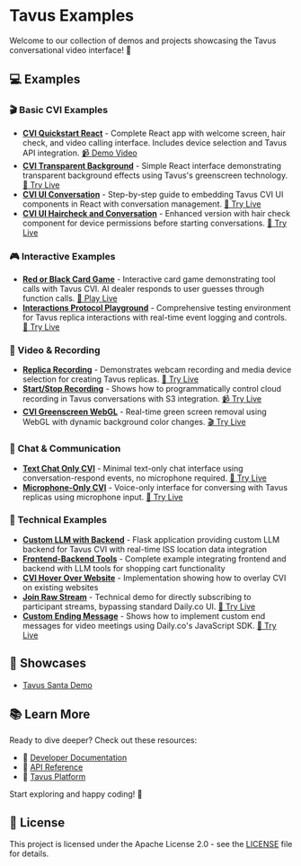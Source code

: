 # Tavus Examples

Welcome to our collection of demos and projects showcasing the Tavus conversational video interface! 🚀

## 💻 Examples

### 🎬 Basic CVI Examples
- **[CVI Quickstart React](./examples/cvi-quickstart-react)** - Complete React app with welcome screen, hair check, and video calling interface. Includes device selection and Tavus API integration. [📹 Demo Video](https://www.loom.com/share/b4e3ef661e264260a8d8f4cede48aaa8?sid=ada64974-5495-4c52-b635-7ac76b543208)
- **[CVI Transparent Background](./examples/cvi-transparent-background)** - Simple React interface demonstrating transparent background effects using Tavus's greenscreen technology. [🚀 Try Live](https://stackblitz.com/github/Tavus-Engineering/tavus-examples/tree/main/examples/cvi-transparent-background?file=src%2FApp.tsx)
- **[CVI UI Conversation](./examples/cvi-ui-conversation)** - Step-by-step guide to embedding Tavus CVI UI components in React with conversation management. [🚀 Try Live](https://stackblitz.com/github/Tavus-Engineering/tavus-examples/tree/main/examples/cvi-ui-conversation?file=src%2FApp.tsx)
- **[CVI UI Haircheck and Conversation](./examples/cvi-ui-haircheck-conversation)** - Enhanced version with hair check component for device permissions before starting conversations. [🚀 Try Live](https://stackblitz.com/github/Tavus-Engineering/tavus-examples/tree/main/examples/cvi-ui-haircheck-conversation?file=src%2FApp.tsx)

### 🎮 Interactive Examples
- **[Red or Black Card Game](./examples/red_or_black)** - Interactive card game demonstrating tool calls with Tavus CVI. AI dealer responds to user guesses through function calls. [🎯 Play Live](https://andy-tavus.github.io/red_or_black/)
- **[Interactions Protocol Playground](./examples/interactions-protocol-playground)** - Comprehensive testing environment for Tavus replica interactions with real-time event logging and controls. [🔧 Try Live](https://andy-tavus.github.io/interactions-protocol-playground/)

### 🎥 Video & Recording
- **[Replica Recording](./examples/replica-recording)** - Demonstrates webcam recording and media device selection for creating Tavus replicas. [🚀 Try Live](https://stackblitz.com/github/Tavus-Engineering/tavus-examples/tree/main/examples/replica-recording?file=src%2FApp.tsx)
- **[Start/Stop Recording](./examples/start-stop-recording)** - Shows how to programmatically control cloud recording in Tavus conversations with S3 integration. [📹 Try Live](https://andy-tavus.github.io/start-stop-recording/)
- **[CVI Greenscreen WebGL](./examples/CVI-greenscreen-webGL)** - Real-time green screen removal using WebGL with dynamic background color changes. [🎬 Try Live](https://andy-tavus.github.io/CVI-greenscreen-webGL/)

### 💬 Chat & Communication
- **[Text Chat Only CVI](./examples/text_chat_only_cvi)** - Minimal text-only chat interface using conversation-respond events, no microphone required. [💬 Try Live](https://andy-tavus.github.io/text_chat_only_cvi/)
- **[Microphone-Only CVI](./examples/microphone-only-cvi)** - Voice-only interface for conversing with Tavus replicas using microphone input. [🎤 Try Live](https://andy-tavus.github.io/microphone-only-cvi/)

### 🔧 Technical Examples
- **[Custom LLM with Backend](./examples/cvi-custom-llm-with-backend)** - Flask application providing custom LLM backend for Tavus CVI with real-time ISS location data integration
- **[Frontend-Backend Tools](./examples/cvi-frontend-backend-tools)** - Complete example integrating frontend and backend with LLM tools for shopping cart functionality
- **[CVI Hover Over Website](./examples/cvi-hover-over-website)** - Implementation showing how to overlay CVI on existing websites
- **[Join Raw Stream](./examples/join_raw_stream)** - Technical demo for directly subscribing to participant streams, bypassing standard Daily.co UI. [🔗 Try Live](https://andy-tavus.github.io/join_raw_stream/)
- **[Custom Ending Message](./examples/custom_ending_message)** - Shows how to implement custom end messages for video meetings using Daily.co's JavaScript SDK. [🎯 Try Live](https://andy-tavus.github.io/custom_ending_message/)

## 🎄 Showcases

- [Tavus Santa Demo](./showcase/santa-demo)

## 📚 Learn More

Ready to dive deeper? Check out these resources:

- 📖 [Developer Documentation](https://docs.tavus.io/)
- 🔧 [API Reference](https://docs.tavus.io/api-reference/)
- 🚀 [Tavus Platform](https://platform.tavus.io/)

Start exploring and happy coding! 🎉

## 📄 License

This project is licensed under the Apache License 2.0 - see the [LICENSE](LICENSE) file for details.
